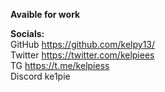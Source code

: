 <b> Avaible for work </b> <br>  </b>

<b> Socials: </b> <br>
GitHub https://github.com/kelpy13/ <br>
Twitter https://twitter.com/kelpiees <br>
TG https://t.me/kelpiess <br>
Discord ke1pie <br>
